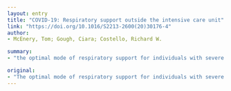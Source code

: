 ```yaml
---
layout: entry
title: "COVID-19: Respiratory support outside the intensive care unit"
link: "https://doi.org/10.1016/S2213-2600(20)30176-4"
author:
- McEnery, Tom; Gough, Ciara; Costello, Richard W.

summary:
- "the optimal mode of respiratory support for individuals with severe coronavirus disease 2019 (COVID-19) before invasive mechanical ventilation (IMV) is currently a subject of much debate. Recently published guidelines1 and a Comment2 differ substantially to other guidelines in this regard. Some advocate high flow nasal cannulae (HFNC) over non-invasive ventilation (NIV),1,2 or vice versa (NHS guidance) This debate is understandable given the paucity of data and need for rapid generation of guidance. mode of. support for people with severe. coron. disease 2019. invasive respiratory support before."

original:
- "The optimal mode of respiratory support for individuals with severe coronavirus disease 2019 (COVID-19) before invasive mechanical ventilation (IMV) is currently a subject of much debate. Recently published guidelines1 and a Comment2 differ substantially to other guidelines in this regard, with some advocating high flow nasal cannulae (HFNC) over non-invasive ventilation (NIV),1,2 or vice versa (NHS guidance). This debate is understandable given the paucity of data and need for rapid generation of guidance, but it is a cause of confusion among respiratory physicians."
---
```


